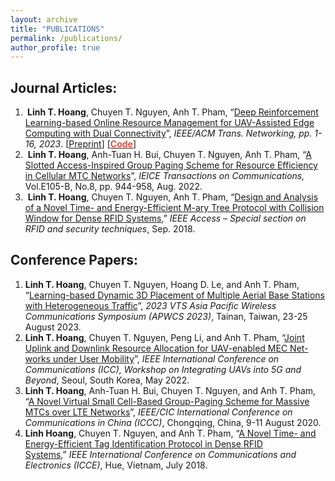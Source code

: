 ```yaml
---
layout: archive
title: "PUBLICATIONS"
permalink: /publications/
author_profile: true
---
```


<!-- Google tag (gtag.js) -->
<script async src="https://www.googletagmanager.com/gtag/js?id=G-FTB71GTS1Y"></script>
<script>
  window.dataLayer = window.dataLayer || [];
  function gtag(){dataLayer.push(arguments);}
  gtag('js', new Date());

  gtag('config', 'G-FTB71GTS1Y');
</script>

<!-- {% if author.googlescholar %}
  You can also find my articles on <u><a href="{{author.googlescholar}}">my Google Scholar profile</a>.</u>
{% endif %}

{% include base_path %}

{% for post in site.publications reversed %}
  {% include archive-single.html %}
{% endfor %} -->

## Journal Articles: 
<ol>
	<li><strong>&nbsp;Linh T. Hoang</strong>, Chuyen T. Nguyen, Anh T. Pham, &ldquo;<a href="https://ieeexplore.ieee.org/document/10102429">Deep Reinforcement Learning-based Online Resource Management for UAV-Assisted Edge Computing with Dual Connectivity</a>&rdquo;, <em>IEEE/ACM Trans. Networking, pp. 1-16, 2023</em>. [<a href="https://www.techrxiv.org/articles/preprint/Deep_Reinforcement_Learning-based_Online_Resource_Management_for_UAV-Assisted_Edge_Computing_with_Dual_Connectivity/22340134">Preprint</a>] [<strong><a href="https://github.com/linhhoang-ex/edgecomputing-drl"><span style="color:#e74c3c">Code</span></a></strong>]&nbsp;</li>
	<li>&nbsp;<strong>Linh T. Hoang</strong>, Anh-Tuan H. Bui, Chuyen T. Nguyen, Anh T. Pham, &ldquo;<a href="https://www.jstage.jst.go.jp/article/transcom/advpub/0/advpub_2021EBP3157/_article/-char/ja/">A Slotted Access-Inspired Group Paging Scheme for Resource Efficiency in Cellular MTC Networks</a>&rdquo;, <em>IEICE Transactions on Communications,</em> Vol.E105-B, No.8, pp. 944-958, Aug. 2022.&nbsp;</li>
	<li>&nbsp;<strong>Linh T. Hoang</strong>, Chuyen T. Nguyen, Anh T. Pham, &ldquo;<a href="https://ieeexplore.ieee.org/document/8485691">Design and Analysis of a Novel Time- and Energy-Efficient M-ary Tree Protocol with Collision Window for Dense RFID Systems</a>,&rdquo; <em>IEEE Access &ndash; Special section on RFID and security techniques</em>, Sep. 2018.</li>
</ol>

## Conference Papers: 
<ol>
  <li><strong>Linh T. Hoang</strong>, Chuyen T. Nguyen, Hoang D. Le, and Anh T. Pham, &ldquo;<a href="https://ieeexplore.ieee.org/abstract/document/10233963">Learning-based Dynamic 3D Placement of Multiple Aerial Base Stations with Heterogeneous Traffic</a>&rdquo;, <em>2023 VTS Asia Pacific Wireless Communications Symposium (APWCS 2023)</em>, Tainan, Taiwan, 23-25 August 2023.&nbsp;</li>
	<li><strong>Linh T. Hoang</strong>, Chuyen T. Nguyen, Peng Li, and Anh T. Pham, &ldquo;<a href="https://ieeexplore.ieee.org/document/9814687">Joint Uplink and Downlink Resource Allocation for UAV-enabled MEC Net- works under User Mobility</a>&rdquo;, <em>IEEE International Conference on Communications (ICC), Workshop&nbsp;on Integrating UAVs into 5G and Beyond</em>, Seoul, South Korea, May 2022.&nbsp;</li>
	<li><strong>Linh T. Hoang</strong>, Anh-Tuan H. Bui, Chuyen T. Nguyen, and Anh T. Pham, &ldquo;<a href="https://ieeexplore.ieee.org/document/9238907">A Novel Virtual Small Cell-Based Group-Paging Scheme for Massive MTCs over LTE Networks</a>&rdquo;, <em>IEEE/CIC International Conference on Communications in China (ICCC)</em>, Chongqing, China, 9-11 August 2020.&nbsp;</li>
	<li><strong>Linh Hoang</strong>, Chuyen T. Nguyen, and Anh T. Pham, &ldquo;<a href="https://ieeexplore.ieee.org/document/8465577">A Novel Time- and Energy-Efficient Tag Identification Protocol in Dense RFID Systems</a>,&rdquo;&nbsp;<em>IEEE International Conference on Communications and Electronics (ICCE)</em>, Hue, Vietnam, July 2018.&nbsp;</li>
</ol>

